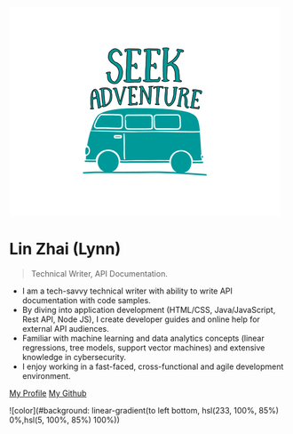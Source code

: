 <!-- _coverpage.md -->

![logo](media/icon.svg)


# Lin Zhai (Lynn)

> Technical Writer, API Documentation.

- I am a tech-savvy technical writer with ability to write API documentation with code samples.
- By diving into application development (HTML/CSS, Java/JavaScript, Rest API, Node JS), I create developer guides and online help for external API audiences.
- Familiar with machine learning and data analytics concepts (linear regressions, tree models, support vector machines) and  extensive knowledge in cybersecurity.
- I enjoy working in a fast-faced, cross-functional and agile development environment. 


[My Profile](#profile) 
[My Github](https://github.com/echolinr)

<!-- background color -->
![color](#background: linear-gradient(to left bottom, hsl(233, 100%, 85%) 0%,hsl(5, 100%, 85%) 100%))